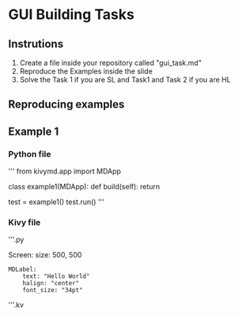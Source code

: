 # GUI Building Tasks

## Instrutions

1. Create a file inside your repository called "gui_task.md"
2. Reproduce the Examples inside the slide
3. Solve the Task 1 if you are SL and Task1 and Task 2 if you are HL

## Reproducing examples

## Example 1

### Python file

'''
from kivymd.app import MDApp

class example1(MDApp):
    def build(self):
        return

test = example1()
test.run()
'''

### Kivy file

'''.py

Screen:
    size: 500, 500

    MDLabel:
        text: "Hello World"
        halign: "center"
        font_size: "34pt"
'''.kv

